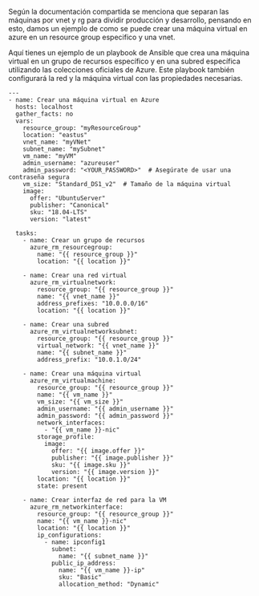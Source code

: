 Según la documentación compartida se menciona que separan las máquinas por vnet y rg para dividir producción y desarrollo, pensando en esto, damos un ejemplo de como se puede
crear una máquina virtual en azure en un resource group especifico y una vnet.

Aquí tienes un ejemplo de un playbook de Ansible que crea una máquina virtual en un grupo de recursos específico y en una subred específica
utilizando las colecciones oficiales de Azure. Este playbook también configurará la red y la máquina virtual con las propiedades necesarias.

```
---
- name: Crear una máquina virtual en Azure
  hosts: localhost
  gather_facts: no
  vars:
    resource_group: "myResourceGroup"
    location: "eastus"
    vnet_name: "myVNet"
    subnet_name: "mySubnet"
    vm_name: "myVM"
    admin_username: "azureuser"
    admin_password: "<YOUR_PASSWORD>"  # Asegúrate de usar una contraseña segura
    vm_size: "Standard_DS1_v2"  # Tamaño de la máquina virtual
    image:
      offer: "UbuntuServer"
      publisher: "Canonical"
      sku: "18.04-LTS"
      version: "latest"

  tasks:
    - name: Crear un grupo de recursos
      azure_rm_resourcegroup:
        name: "{{ resource_group }}"
        location: "{{ location }}"
    
    - name: Crear una red virtual
      azure_rm_virtualnetwork:
        resource_group: "{{ resource_group }}"
        name: "{{ vnet_name }}"
        address_prefixes: "10.0.0.0/16"
        location: "{{ location }}"

    - name: Crear una subred
      azure_rm_virtualnetworksubnet:
        resource_group: "{{ resource_group }}"
        virtual_network: "{{ vnet_name }}"
        name: "{{ subnet_name }}"
        address_prefix: "10.0.1.0/24"

    - name: Crear una máquina virtual
      azure_rm_virtualmachine:
        resource_group: "{{ resource_group }}"
        name: "{{ vm_name }}"
        vm_size: "{{ vm_size }}"
        admin_username: "{{ admin_username }}"
        admin_password: "{{ admin_password }}"
        network_interfaces: 
          - "{{ vm_name }}-nic"
        storage_profile:
          image:
            offer: "{{ image.offer }}"
            publisher: "{{ image.publisher }}"
            sku: "{{ image.sku }}"
            version: "{{ image.version }}"
        location: "{{ location }}"
        state: present
    
    - name: Crear interfaz de red para la VM
      azure_rm_networkinterface:
        resource_group: "{{ resource_group }}"
        name: "{{ vm_name }}-nic"
        location: "{{ location }}"
        ip_configurations:
          - name: ipconfig1
            subnet: 
              name: "{{ subnet_name }}"
            public_ip_address:
              name: "{{ vm_name }}-ip"
              sku: "Basic"
              allocation_method: "Dynamic"

```




